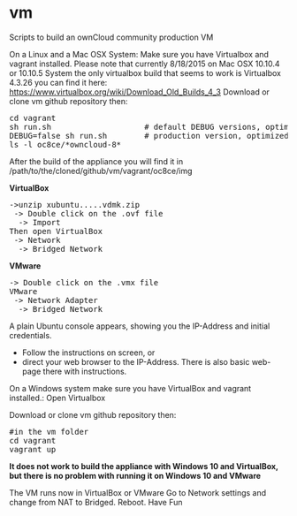 # vm
Scripts to build an ownCloud community production VM

On a Linux and a Mac OSX System:
Make sure you have Virtualbox and vagrant installed.
Please note that currently 8/18/2015 on Mac OSX 10.10.4 or 10.10.5 System the only virtualbox build that seems to work
is Virtualbox 4.3.26 you can find it here: https://www.virtualbox.org/wiki/Download_Old_Builds_4_3
Download or clone vm github repository then:
 
<pre>
cd vagrant
sh run.sh                    # default DEBUG versions, optimized build time (ca 10 Min, no zip)
DEBUG=false sh run.sh        # production version, optimized compression (ca 20 Min build time)
ls -l oc8ce/*owncloud-8*
</pre>
After the build of the appliance you will find it in /path/to/the/cloned/github/vm/vagrant/oc8ce/img

**VirtualBox**
<pre>
->unzip xubuntu.....vdmk.zip
 -> Double click on the .ovf file
  -> Import
Then open VirtualBox
 -> Network
  -> Bridged Network
</pre>
**VMware**
<pre>
-> Double click on the .vmx file
VMware
 -> Network Adapter
  -> Bridged Network
</pre>

A plain Ubuntu console appears, showing you the IP-Address and initial credentials.
* Follow the instructions on screen, or 
* direct your web browser to the IP-Address. There is also basic web-page there with instructions.

On a Windows system make sure you have VirtualBox and vagrant installed.:
Open Virtualbox

Download or clone vm github repository then:
<pre>
#in the vm folder
cd vagrant
vagrant up
</pre>

**It does not work to build the appliance with Windows 10 and VirtualBox, but there is no problem with running it on Windows 10 and VMware**

The VM runs now in VirtualBox or VMware
Go to Network settings and change from NAT to Bridged.
Reboot.
Have Fun

